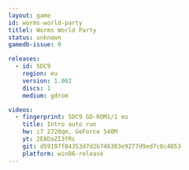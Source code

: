 ```yaml
---
layout: game
id: worms-world-party
titlel: Worms World Party
status: unknown
gamedb-issue: 0

releases:
  - id: 5DC9
    region: eu
    version: 1.002
    discs: 1
    medium: gdrom

videos:
  - fingerprint: 5DC9 GD-ROM1/1 eu
    title: Intro auto run
    hw: i7 2720qm, GeForce 540M
    yt: 2E8DaZI3fRc
    git: d59197f84353d7d2b746383e9277d9ed7c8c4053
    platform: win86-release
---
```

